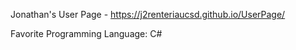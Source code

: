Jonathan's User Page - https://j2renteriaucsd.github.io/UserPage/

Favorite Programming Language: C#